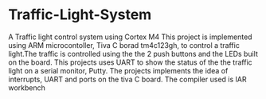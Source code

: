 # Traffic-Light-System
A Traffic light control system using Cortex M4
This project is implemented using ARM microcontoller, Tiva C borad tm4c123gh, to control a traffic light.The traffic is controlled using the the 2 push buttons and the LEDs built on the board.  This projects uses UART to show the status of the the traffic light on a serial monitor, Putty.  The projects implements the idea of interrupts, UART and ports on the tiva C board.
The compiler used is IAR workbench
